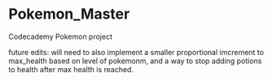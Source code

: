 # Pokemon_Master
Codecademy Pokemon project

future edits:
will need to also implement a smaller proportional imcrement to max_health based on level of pokemonm, and a way to stop adding potions to health after max health is reached. 
